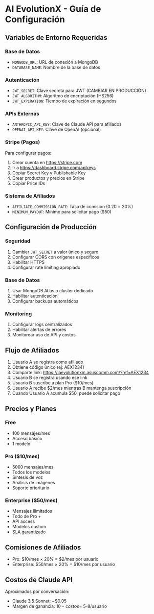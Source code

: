 # AI EvolutionX - Guía de Configuración

## Variables de Entorno Requeridas

### Base de Datos
- `MONGODB_URL`: URL de conexión a MongoDB
- `DATABASE_NAME`: Nombre de la base de datos

### Autenticación
- `JWT_SECRET`: Clave secreta para JWT (CAMBIAR EN PRODUCCIÓN)
- `JWT_ALGORITHM`: Algoritmo de encriptación (HS256)
- `JWT_EXPIRATION`: Tiempo de expiración en segundos

### APIs Externas
- `ANTHROPIC_API_KEY`: Clave de Claude API para afiliados
- `OPENAI_API_KEY`: Clave de OpenAI (opcional)

### Stripe (Pagos)
Para configurar pagos:
1. Crear cuenta en https://stripe.com
2. Ir a https://dashboard.stripe.com/apikeys
3. Copiar Secret Key y Publishable Key
4. Crear productos y precios en Stripe
5. Copiar Price IDs

### Sistema de Afiliados
- `AFFILIATE_COMMISSION_RATE`: Tasa de comisión (0.20 = 20%)
- `MINIMUM_PAYOUT`: Mínimo para solicitar pago ($50)

## Configuración de Producción

### Seguridad
1. Cambiar `JWT_SECRET` a valor único y seguro
2. Configurar CORS con orígenes específicos
3. Habilitar HTTPS
4. Configurar rate limiting apropiado

### Base de Datos
1. Usar MongoDB Atlas o cluster dedicado
2. Habilitar autenticación
3. Configurar backups automáticos

### Monitoring
1. Configurar logs centralizados
2. Habilitar alertas de errores
3. Monitorear uso de API y costos

## Flujo de Afiliados

1. Usuario A se registra como afiliado
2. Obtiene código único (ej: AEX1234)
3. Comparte link: https://iaevolutionxm.asuscomm.com/?ref=AEX1234
4. Usuario B se registra usando ese link
5. Usuario B suscribe a plan Pro ($10/mes)
6. Usuario A recibe $2/mes mientras B mantenga suscripción
7. Cuando Usuario A acumula $50, puede solicitar pago

## Precios y Planes

### Free
- 100 mensajes/mes
- Acceso básico
- 1 modelo

### Pro ($10/mes)
- 5000 mensajes/mes
- Todos los modelos
- Síntesis de voz
- Análisis de imágenes
- Soporte prioritario

### Enterprise ($50/mes)
- Mensajes ilimitados
- Todo de Pro +
- API access
- Modelos custom
- SLA garantizado

## Comisiones de Afiliados

- Pro: $10/mes × 20% = $2/mes por usuario
- Enterprise: $50/mes × 20% = $10/mes por usuario

## Costos de Claude API

Aproximados por conversación:
- Claude 3.5 Sonnet: ~$0.05
- Margen de ganancia: $10 - costos = ~$5-8/usuario
